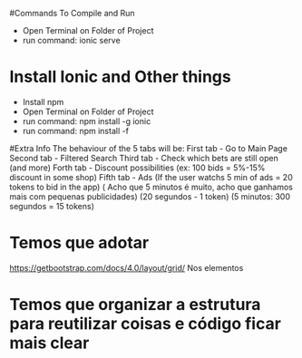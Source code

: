 #Commands To Compile and Run
- Open Terminal on Folder of Project
- run command: ionic serve

# Install Ionic and Other things
- Install npm
- Open Terminal on Folder of Project
- run command: npm install -g ionic
- run command: npm install -f

#Extra Info
The behaviour of the 5 tabs will be:
	First tab  - Go to Main Page
	Second tab - Filtered Search
	Third tab  - Check which bets are still open (and more)
	Forth tab  - Discount possibilities (ex: 100 bids = 5%-15% discount in some shop)
	Fifth tab  - Ads (If the user watchs 5 min of ads = 20 tokens to bid in the app)
	( Acho que 5 minutos é muito, acho que ganhamos mais com pequenas publicidades)
	(20 segundos - 1 token)
	(5 minutos: 300 segundos = 15 tokens)
	
	
# Temos que adotar
https://getbootstrap.com/docs/4.0/layout/grid/
Nos elementos

# Temos que organizar a estrutura para reutilizar coisas e código ficar mais clear
